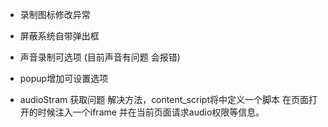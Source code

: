* 录制图标修改异常
* 屏蔽系统自带弹出框
* 声音录制可选项  (目前声音有问题 会报错)
* popup增加可设置选项


* audioStram 获取问题 解决方法，content_script将中定义一个脚本 在页面打开的时候注入一个iframe 并在当前页面请求audio权限等信息。